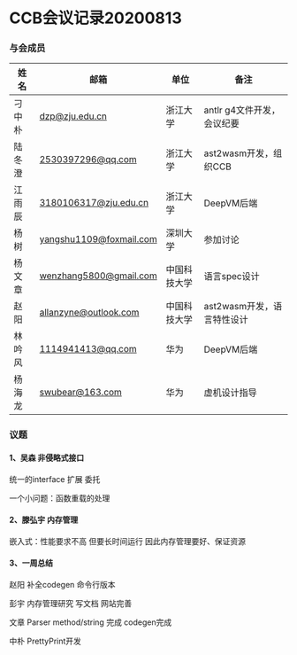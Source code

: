 # CCB会议记录20200813

### 与会成员

| **姓名** | **邮箱**                                                  | **单位**     | **备注**                   |
| -------- | --------------------------------------------------------- | ------------ | -------------------------- |
| 刁中朴   | [dzp@zju.edu.cn](mailto:dzp@zju.edu.cn)                   | 浙江大学     | antlr g4文件开发，会议纪要 |
| 陆冬澄   | [2530397296@qq.com](mailto:2530397296@qq.com)             | 浙江大学     | ast2wasm开发，组织CCB      |
| 江雨辰   | [3180106317@zju.edu.cn](mailto:3180106317@zju.edu.cn)     | 浙江大学     | DeepVM后端                 |
| 杨树     | [yangshu1109@foxmail.com](mailto:yangshu1109@foxmail.com) | 深圳大学     | 参加讨论                   |
| 杨文章   | [wenzhang5800@gmail.com](mailto:wenzhang5800@gmail.com)   | 中国科技大学 | 语言spec设计               |
| 赵阳     | [allanzyne@outlook.com](mailto:allanzyne@outlook.com)     | 中国科技大学 | ast2wasm开发，语言特性设计 |
| 林吟风   | [1114941413@qq.com](mailto:1114941413@qq.com)             | 华为         | DeepVM后端                 |
| 杨海龙   | [swubear@163.com](mailto:swubear@163.com)                 | 华为         | 虚机设计指导               |

### 议题

#### 1、吴森 非侵略式接口

统一的interface
扩展
委托

一个小问题：函数重载的处理



#### 2、滕弘宇 内存管理

嵌入式：性能要求不高 但要长时间运行
因此内存管理要好、保证资源



#### 3、一周总结

赵阳 
	补全codegen 命令行版本

彭宇
	内存管理研究
		写文档
	网站完善

文章
	Parser method/string 完成
	codegen完成
	
中朴
	PrettyPrint开发
